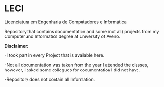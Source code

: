 # LECI
Licenciatura em Engenharia de Computadores e Informática

Repository that contains documentation and some (not all) projects from my Computer and Informatics degree at University of Aveiro.

**Disclaimer:** 

-I took part in every Project that is available here.

-Not all documentation was taken from the year I attended the classes, however, I asked some collegues for documentation I did not have.

-Repository does not contain all Information.


